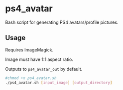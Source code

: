 # ps4_avatar
Bash script for generating PS4 avatars/profile pictures.

## Usage
Requires ImageMagick.

Image must have 1:1 aspect ratio.

Outputs to `ps4_avatar_out` by default.
```sh
#chmod +x ps4_avatar.sh
./ps4_avatar.sh [input_image] [output_directory]
```
